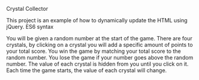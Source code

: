 Crystal Collector

This project is an example of how to dynamically update the HTML using jQuery.
ES6 syntax

You will be given a random number at the start of the game.
There are four crystals, by clicking on a crystal you will add a specific amount of points to your total score.
You win the game by matching your total score to the random number.  You lose the game if your number goes above the random number.
The value of each crystal is hidden from you until you click on it.
Each time the game starts, the value of each crystal will change.
